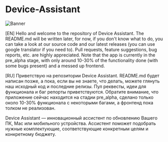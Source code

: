 # Device-Assistant
![Banner](https://i.imgur.com/9yJnugb.png)

[EN] Hello and welcome to the repository of Device Assistant. The README.md will be written later, for now, if you don't know what to do, you can take a look at our source code and our latest releases (you can use google translator if you need to). Pull requests, feature suggestions, bug reports, etc. are highly appreciated. Note that the app is currently in the pre_alpha stage, with only around 10-30% of the functionality done (with some bugs present) and a messed up frontend.

[RU] Приветствую на репозитории Device Assistant. README.md будет написан позже, а пока, если вы не знаете, что делать, можете глянуть наш исходный код и последние релизы. Пул реквесты, идеи для функционала и баг репорты приветствуются. Обратите внимание, что приложение сейчас находится на стадии pre_alpha, сделано только около 10-30% функционала с некоторыми багами, а фронтенд пока толком не реализован.

Device Assistant — инновационный ассистент по обновлению Вашего ПК, Mac или мобильного устройства. Ассистент поможет подобрать нужные комплектующие, соответствующие конкретным целям и конкретному бюджету. 
